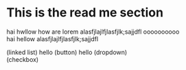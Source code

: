# This is the read me section
hai hwllow how are lorem 
alasfjlajlfjlasfjlk;sajjdfl oooooooooo <br>
hai hellow 
alasfjlajlfjlasfjlk;sajjdfl





(linked list)
hello (button)
hello (dropdown) <br>(checkbox)
